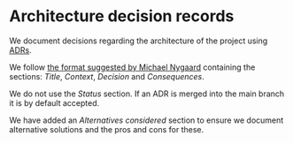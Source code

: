 # Architecture decision records

We document decisions regarding the architecture of the project using [ADRs](https://github.com/joelparkerhenderson/architecture-decision-record/blob/main/templates/decision-record-template-by-michael-nygard/index.md).

We follow [the format suggested by Michael Nygaard](https://cognitect.com/blog/2011/11/15/documenting-architecture-decisions)
containing the sections: *Title*, *Context*, *Decision* and *Consequences*.

We do not use the *Status* section. If an ADR is merged into the main branch
it is by default accepted.

We have added an *Alternatives considered* section to ensure we document
alternative solutions and the pros and cons for these.

